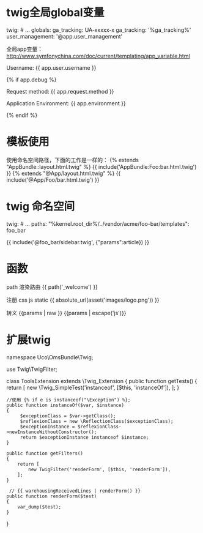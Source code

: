 # twig全局global变量
twig:
    # ...
    globals:
        ga_tracking: UA-xxxxx-x
        ga_tracking: '%ga_tracking%'
        user_management: '@app.user_management'

全局app变量：                
http://www.symfonychina.com/doc/current/templating/app_variable.html    
<p>Username: {{ app.user.username }}</p>
{% if app.debug %}
    <p>Request method: {{ app.request.method }}</p>
    <p>Application Environment: {{ app.environment }}</p>
{% endif %}
        
        
# 模板使用

使用命名空间路径，下面的工作是一样的：
{% extends "AppBundle::layout.html.twig" %}
{{ include('AppBundle:Foo:bar.html.twig') }}
{% extends "@App/layout.html.twig" %}
{{ include('@App/Foo/bar.html.twig') }}

# twig 命名空间

twig:
    # ...
    paths:
        "%kernel.root_dir%/../vendor/acme/foo-bar/templates": foo_bar
        
{{ include('@foo_bar/sidebar.twig', {"params":article}) }}


# 函数

path 渲染路由
{{ path('_welcome') }}

注册 css js static
{{ absolute_url(asset('images/logo.png')) }}

转义
{{params | raw }}
{{params | escape('js')}}


# 扩展twig

namespace Uco\OmsBundle\Twig;

use Twig\TwigFilter;

class ToolsExtension extends \Twig_Extension
{
    public function getTests()
    {
        return [
            new \Twig_SimpleTest('instanceof', [$this, 'instanceOf']),
        ];
    }
    
    //使用 {% if e is instanceof("\Exception") %};
    public function instanceOf($var, $instance)
    {
         $exceptionClass = $var->getClass();
         $reflexionClass = new \ReflectionClass($exceptionClass);
         $exceptionInstance = $reflexionClass->newInstanceWithoutConstructor();
         return $exceptionInstance instanceof $instance;
    }
        
    public function getFilters()
    {
        return [
            new TwigFilter('renderForm', [$this, 'renderForm']),
        ];
    }
    
     // {{ warehousingReceivedLines | renderForm() }}       
    public function renderForm($test)
    {
        var_dump($test);
    }
            
}